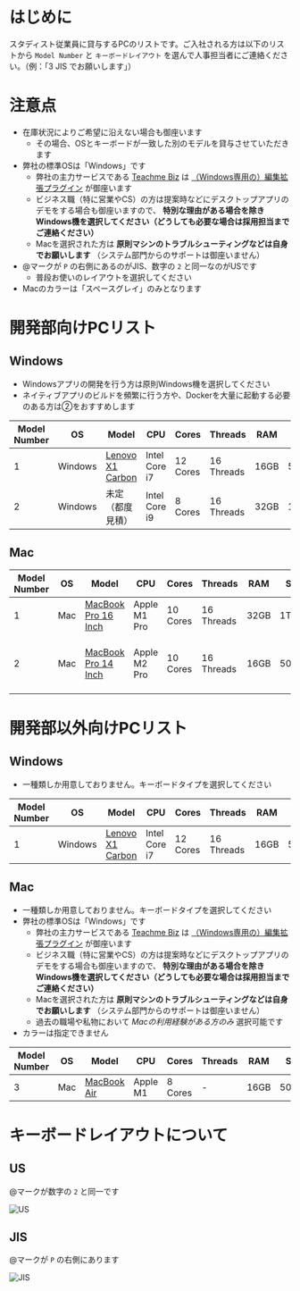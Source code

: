 # はじめに

スタディスト従業員に貸与するPCのリストです。ご入社される方は以下のリストから `Model Number` と `キーボードレイアウト` を選んで人事担当者にご連絡ください。（例：「3 JIS でお願いします」）


# 注意点

* 在庫状況によりご希望に沿えない場合も御座います
    * その場合、OSとキーボードが一致した別のモデルを貸与させていただきます
* 弊社の標準OSは「Windows」です
    * 弊社の主力サービスである [Teachme Biz](https://biz.teachme.jp/) は [（Windows専用の）編集拡張プラグイン](https://biz.teachme.jp/function/#devices) が御座います
    * ビジネス職（特に営業やCS）の方は提案時などにデスクトップアプリのデモをする場合も御座いますので、 **特別な理由がある場合を除きWindows機を選択してください（どうしても必要な場合は採用担当までご連絡ください）**
    * Macを選択された方は **原則マシンのトラブルシューティングなどは自身でお願いします** （システム部門からのサポートは御座いません）
* @マークが `P` の右側にあるのがJIS、数字の `2` と同一なのがUSです
    * 普段お使いのレイアウトを選択してください
* Macのカラーは「スペースグレイ」のみとなります


# 開発部向けPCリスト

## Windows

* Windowsアプリの開発を行う方は原則Windows機を選択してください
* ネイティブアプリのビルドを頻繁に行う方や、Dockerを大量に起動する必要のある方は②をおすすめします

| Model Number | OS | Model | CPU | Cores | Threads | RAM | SSD | Display Size | Resolution |
| --- | --- | --- | --- | --- | --- | --- | --- | --- | --- |
| 1 | Windows | [Lenovo X1 Carbon](https://www.lenovo.com/jp/ja/c/laptops/thinkpad/thinkpadx1/) | Intel Core i7 | 12 Cores | 16 Threads | 16GB | 500GB | 14 Inchs | 2240 x 1400 |
| 2 | Windows | 未定（都度見積） | Intel Core i9 | 8 Cores | 16 Threads | 32GB | 1TB | 15 Inchs | 4K (3840 x 2160) |

## Mac

| Model Number | OS | Model | CPU | Cores | Threads | RAM | SSD | Display Size | Resolution |
| --- | --- | --- | --- | --- | --- | --- | --- | --- | --- |
| 1 | Mac | [MacBook Pro 16 Inch](https://www.apple.com/jp/macbook-pro-14-and-16/) | Apple M1 Pro | 10 Cores | 16 Threads | 32GB | 1TB | 16 Inchs | 3092 x 1920 |
| 2 | Mac | [MacBook Pro 14 Inch](https://www.apple.com/jp/macbook-pro-14-and-16/) | Apple M2 Pro | 10 Cores | 16 Threads | 16GB | 500GB | 14 Inchs | Liquid Retina XDR (3024 x 1964) |

# 開発部以外向けPCリスト

## Windows

* 一種類しか用意しておりません。キーボードタイプを選択してください

| Model Number | OS | Model | CPU | Cores | Threads | RAM | SSD | Display Size | Resolution |
| --- | --- | --- | --- | --- | --- | --- | --- | --- | --- |
| 1 | Windows | [Lenovo X1 Carbon](https://www.lenovo.com/jp/ja/c/laptops/thinkpad/thinkpadx1/) | Intel Core i7 | 12 Cores | 16 Threads | 16GB | 500GB | 14 Inchs | 2240 x 1400 |

## Mac

* 一種類しか用意しておりません。キーボードタイプを選択してください
* 弊社の標準OSは「Windows」です
    * 弊社の主力サービスである [Teachme Biz](https://biz.teachme.jp/) は [（Windows専用の）編集拡張プラグイン](https://biz.teachme.jp/function/#devices) が御座います
    * ビジネス職（特に営業やCS）の方は提案時などにデスクトップアプリのデモをする場合も御座いますので、 **特別な理由がある場合を除きWindows機を選択してください（どうしても必要な場合は採用担当までご連絡ください）**
    * Macを選択された方は **原則マシンのトラブルシューティングなどは自身でお願いします** （システム部門からのサポートは御座いません）
    * 過去の職場や私物において *Macの利用経験がある方のみ* 選択可能です
 * カラーは指定できません

| Model Number | OS | Model | CPU | Cores | Threads | RAM | SSD | Display Size | Resolution |
| --- | --- | --- | --- | --- | --- | --- | --- | --- | --- |
| 3 | Mac | [MacBook Air](https://www.apple.com/jp/macbook-air-m1/) | Apple M1 | 8 Cores | - | 16GB | 500GB | 13 Inchs | Liquid Retina |

# キーボードレイアウトについて

## US

@マークが数字の `2` と同一です

![US](https://upload.wikimedia.org/wikipedia/commons/thumb/2/22/KB_US-International.svg/800px-KB_US-International.svg.png)

## JIS

@マークが `P` の右側にあります

![JIS](https://upload.wikimedia.org/wikipedia/commons/8/89/KB_Japanese_Mac_-_Apple_Keyboard_%28MB869JA%29.svg)
